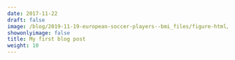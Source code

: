 ```yaml
---
date: 2017-11-22
draft: false
image: /blog/2019-11-19-european-soccer-players--bmi_files/figure-html/histogram_all-1.png
showonlyimage: false
title: My first blog post
weight: 10
---
```







